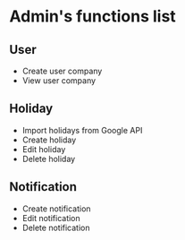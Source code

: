 # Admin's functions list

## User

* Create user company
* View user company

## Holiday

* Import holidays from Google API
* Create holiday
* Edit holiday
* Delete holiday

## Notification

* Create notification
* Edit notification
* Delete notification

